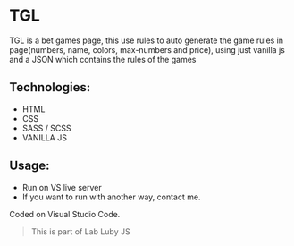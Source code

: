 # TGL
TGL is a bet games page, this use rules to auto generate the game rules in page(numbers, name, colors, max-numbers and price), using just vanilla js and a JSON which contains the rules of the games

## Technologies:
* HTML
* CSS
* SASS / SCSS
* VANILLA JS

## Usage:

* Run on VS live server
* If you want to run with another way, contact me.

Coded on Visual Studio Code.

> This is part of Lab Luby JS